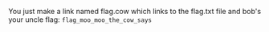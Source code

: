 You just make a link named flag.cow which links to the flag.txt file and bob's your uncle
flag: `flag_moo_moo_the_cow_says`
